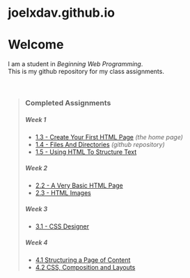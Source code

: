 # joelxdav.github.io

<h1>Welcome</h1>
<p>
    I am a student in <i>Beginning Web Programming</i>. 
    <br>This is my github repository for my class assignments.
</p>
<br>
 <blockquote>
    <h3>Completed Assignments</h3>

<h5>Week 1</h5>
<ul>
  <li><a href="https://joelxdav.github.io/">1.3 - Create Your First HTML Page</a> <i>(the home page)</i></li>
  <li><a href="https://github.com/joelxdav/joelxdav.github.io">1.4 - Files And Directories</a> <i>(github repository)</i></li>
  <li><a href="https://joelxdav.github.io/week01/in-the-beginning.html">1.5 - Using HTML To Structure Text</a></li>
</ul>

<h5>Week 2</h5>
<ul>
  <li><a href="https://joelxdav.github.io/week02/coding101.html">2.2 - A Very Basic HTML Page</a></li>
  <li><a href="https://joelxdav.github.io/week02/HTML-images.html">2.3 - HTML Images</a></li>
</ul>

<h5>Week 3</h5>
<ul>
  <li><a href="https://joelxdav.github.io/week03/css-designer.html">3.1 - CSS Designer</a></li>
</ul>

<h5>Week 4</h5>
<ul>
  <li><a href="https://joelxdav.github.io/week04/birds.html">4.1 Structuring a Page of Content</a></li>
  <li><a href="https://joelxdav.github.io/week04/cookieandkate.html">4.2 CSS, Composition and Layouts</a></li>
</ul>
  </blockquote>
